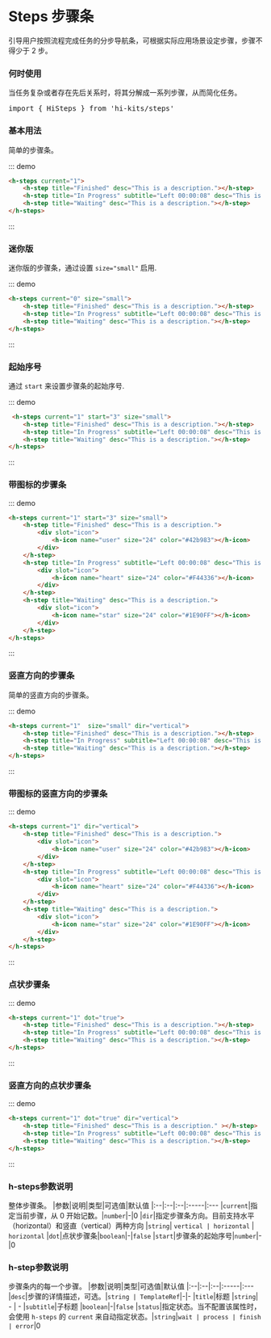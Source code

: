 # Steps 步骤条

引导用户按照流程完成任务的分步导航条，可根据实际应用场景设定步骤，步骤不得少于 2 步。

### 何时使用
当任务复杂或者存在先后关系时，将其分解成一系列步骤，从而简化任务。
<pre class="language-ts">
import { HiSteps } from 'hi-kits/steps'
</pre>


### 基本用法

简单的步骤条。

::: demo
```html
<h-steps current="1">
    <h-step title="Finished" desc="This is a description."></h-step>
    <h-step title="In Progress" subtitle="Left 00:00:08" desc="This is a description."></h-step>
    <h-step title="Waiting" desc="This is a description."></h-step>
</h-steps>
```
:::

### 迷你版

迷你版的步骤条，通过设置 `size="small"` 启用.

::: demo
```html
<h-steps current="0" size="small">
    <h-step title="Finished" desc="This is a description."></h-step>
    <h-step title="In Progress" subtitle="Left 00:00:08" desc="This is a description."></h-step>
    <h-step title="Waiting" desc="This is a description."></h-step>
</h-steps>
```
:::

### 起始序号
通过 `start` 来设置步骤条的起始序号.


::: demo
```html
 <h-steps current="1" start="3" size="small">
    <h-step title="Finished" desc="This is a description."></h-step>
    <h-step title="In Progress" subtitle="Left 00:00:08" desc="This is a description."></h-step>
    <h-step title="Waiting" desc="This is a description."></h-step>
</h-steps>

```
:::

### 带图标的步骤条

::: demo
```html
<h-steps current="1" start="3" size="small">
    <h-step title="Finished" desc="This is a description.">
        <div slot="icon">
            <h-icon name="user" size="24" color="#42b983"></h-icon>
        </div>
    </h-step>
    <h-step title="In Progress" subtitle="Left 00:00:08" desc="This is a description.">
        <div slot="icon">
            <h-icon name="heart" size="24" color="#F44336"></h-icon>
        </div>
    </h-step>
    <h-step title="Waiting" desc="This is a description.">
        <div slot="icon">
            <h-icon name="star" size="24" color="#1E90FF"></h-icon>
        </div>
    </h-step>
</h-steps>

```
:::

### 竖直方向的步骤条
简单的竖直方向的步骤条。


::: demo
```html
<h-steps current="1"  size="small" dir="vertical">
    <h-step title="Finished" desc="This is a description."></h-step>
    <h-step title="In Progress" subtitle="Left 00:00:08" desc="This is a description."></h-step>
    <h-step title="Waiting" desc="This is a description."></h-step>
</h-steps>


```
:::

### 带图标的竖直方向的步骤条

::: demo
```html
<h-steps current="1" dir="vertical">
    <h-step title="Finished" desc="This is a description.">
        <div slot="icon">
            <h-icon name="user" size="24" color="#42b983"></h-icon>
        </div>
    </h-step>
    <h-step title="In Progress" subtitle="Left 00:00:08" desc="This is a description.">
        <div slot="icon">
            <h-icon name="heart" size="24" color="#F44336"></h-icon>
        </div>
    </h-step>
    <h-step title="Waiting" desc="This is a description.">
        <div slot="icon">
            <h-icon name="star" size="24" color="#1E90FF"></h-icon>
        </div>
    </h-step>
</h-steps>

```
:::

### 点状步骤条

::: demo
```html
<h-steps current="1" dot="true">
    <h-step title="Finished" desc="This is a description."></h-step>
    <h-step title="In Progress" subtitle="Left 00:00:08" desc="This is a description."></h-step>
    <h-step title="Waiting" desc="This is a description."></h-step>
</h-steps>

```
:::

### 竖直方向的点状步骤条

::: demo
```html
<h-steps current="1" dot="true" dir="vertical">
    <h-step title="Finished" desc="This is a description." ></h-step>
    <h-step title="In Progress" subtitle="Left 00:00:08" desc="This is a description."></h-step>
    <h-step title="Waiting" desc="This is a description."></h-step>
</h-steps>

```
:::
### h-steps参数说明
整体步骤条。
|参数|说明|类型|可选值|默认值
|:--|:--|:--|:-----|:---
|`current`|指定当前步骤，从 0 开始记数。|`number`|-|0
|`dir`|指定步骤条方向。目前支持水平（horizontal）和竖直（vertical）两种方向	|`string`| `vertical | horizontal` | `horizontal`
|`dot`|点状步骤条|`boolean`|-|`false`
|`start`|步骤条的起始序号|`number`|-|0

### h-step参数说明
步骤条内的每一个步骤。
|参数|说明|类型|可选值|默认值
|:--|:--|:--|:-----|:---
|`desc`|步骤的详情描述，可选。|`string | TemplateRef`|-|-
|`title`|标题	|`string`| - | -
|`subtitle`|子标题	|`boolean`|-|`false`
|`status`|指定状态。当不配置该属性时，会使用 `h-steps` 的 `current` 来自动指定状态。|`string`|`wait | process | finish | error`|0

